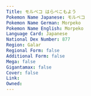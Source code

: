 ```yaml
---
﻿Title: モルペコ はらぺこもよう
Pokemon Name Japanese: モルペコ
Pokemon Name German: Morpeko
Pokemon Name English: Morpeko
Language Card: Japanese
National Dex Number: 877
Region: Galar
Regional Form: false
Additional Form: false
Mega: false
Gigantamax: false
Cover: false
Link: 
Owned: 
---
```

